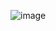 ![image](https://user-images.githubusercontent.com/52594760/119284296-556a6480-bc7a-11eb-86c0-fbc543fe9863.png)
